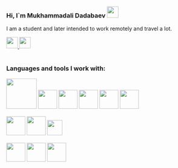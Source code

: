 ### Hi, I`m Mukhammadali Dadabaev <img src="https://i.giphy.com/media/hvRJCLFzcasrR4ia7z/giphy.webp" width="30px"/> 

I am a student and later intended to work remotely and travel a lot.

<a href="https://t.me/Mukhammad_Ali_1950">
  <img src="https://image.similarpng.com/very-thumbnail/2020/07/Telegram-icon-on-transparent-background-PNG.png" width="30px"/>
<a/>
<a href="ali_6017@mail.ru">
<img src="https://cutewallpaper.org/24/icon-email-png/icon-distributor-png-email-contact-us-logo-transparent-email-icon-png-bluelogo-email-png-free-transparent-png-images-pngaaacom.png" width="30px"/>
<a/>
<br/>
<br />

### Languages and tools I work with:


<code><img src="https://www.vhv.rs/dpng/d/479-4795524_transparent-css3-logo-png-html-and-css-logos.png" width="80px"></code>
<code><img src="https://upload.wikimedia.org/wikipedia/commons/thumb/b/b2/Bootstrap_logo.svg/512px-Bootstrap_logo.svg.png" width="50px"></code>
<code><img src="https://encrypted-tbn0.gstatic.com/images?q=tbn:ANd9GcRA4yjkg9qkU3O5_MGvfe-9WQtEO1ITBMcGxYLlPdmmTfflMavH8CziFXZLec6Dxqseswk&usqp=CAU" width="50px"></code>
<code><img src="https://logowik.com/content/uploads/images/3799-javascript.jpg" width="50px"></code>
<code><img src="https://cdn.freebiesupply.com/logos/thumbs/2x/react-1-logo.png" width="50px"></code>
<code><img src="https://img.favpng.com/2/23/2/redux-react-javascript-vue-js-single-page-application-png-favpng-nrQkizLk5ZV7m4qQJK5NZMCja.jpg" width="50px"></code>
<br />
<br />
<code><img src="https://logo-download.com/wp-content/data/images/svg/Node.js-logo.svg" width="50px"></code>
<code><img src="https://encrypted-tbn0.gstatic.com/images?q=tbn:ANd9GcQv2l-4Y-ZVZm77rzV9CRJxmgNPpy36zgePIA&usqp=CAU" width="50px"></code>
<code><img src="https://www.freebsdnews.com/wp-content/uploads/mongodb.png" width="40px"></code>
<br />
<br />
<code><img src="https://images.squarespace-cdn.com/content/v1/5d092c5193b409000129adc4/1561157959942-T5OICBFA7NHD7BAHEC4O/mysql-logo.png" width="50px"></code>
<code><img src="https://images.squarespace-cdn.com/content/v1/5d092c5193b409000129adc4/1561157959942-T5OICBFA7NHD7BAHEC4O/mysql-logo.png" width="50px"></code>
<code><img src="https://images.squarespace-cdn.com/content/v1/5d092c5193b409000129adc4/1561157959942-T5OICBFA7NHD7BAHEC4O/mysql-logo.png" width="50px"></code>
